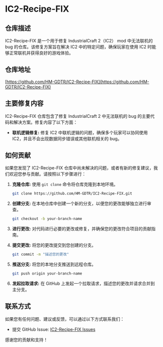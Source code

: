 # IC2-Recipe-FIX

## 仓库描述

IC2-Recipe-FIX 是一个用于修复 IndustrialCraft 2（IC2） mod 中无法联机的 bug 的仓库。该修复方案旨在解决 IC2 中的特定问题，确保玩家在使用 IC2 时能够正常联机并获得良好的游戏体验。

## 仓库地址

[https://github.com/HM-GDTR/IC2-Recipe-FIX](https://github.com/HM-GDTR/IC2-Recipe-FIX)

## 主要修复内容

IC2-Recipe-FIX 仓库包含了修复 IndustrialCraft 2 中无法联机的 bug 的主要代码和解决方案。修复内容了以下方面：

- **联机逻辑修复:** 修复 IC2 中联机逻辑的问题，确保多个玩家可以协同使用 IC2，并且不会出现数据同步错误或其他联机相关的 bug。

## 如何贡献

如果您发现了 IC2-Recipe-FIX 仓库中尚未解决的问题，或者有新的修复建议，我们欢迎您参与贡献。请按照以下步骤进行：

1. **克隆仓库:** 使用 `git clone` 命令将仓库克隆到本地环境。

    ```bash
    git clone https://github.com/HM-GDTR/IC2-Recipe-FIX.git
    ```

2. **创建分支:** 在本地仓库中创建一个新的分支，以便您的更改能够独立进行审查。

    ```bash
    git checkout -b your-branch-name
    ```

3. **进行更改:** 对代码进行必要的更改或修复，并确保您的更改符合项目的贡献指南。

4. **提交更改:** 将您的更改提交到您创建的分支。

    ```bash
    git commit -m "描述您的更改"
    ```

5. **推送分支:** 将您的本地分支推送到远程仓库。

    ```bash
    git push origin your-branch-name
    ```

6. **发起拉取请求:** 在 GitHub 上发起一个拉取请求，描述您的更改并请求合并到主分支。

## 联系方式

如果您有任何问题、建议或反馈，可以通过以下方式联系我们：

- 提交 GitHub Issue: [IC2-Recipe-FIX Issues](https://github.com/HM-GDTR/IC2-Recipe-FIX/issues)

感谢您的贡献和支持！
